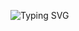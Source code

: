 

![Typing SVG](https://readme-typing-svg.demolab.com?size=24&duration=3000&pause=1000&color=00C2FF&width=500&lines=Hello,+My+name+is+Nick.;Loading...;Loading...;Loading...;Loading...;Loading...;Loading...;Loading...;Loading...;Loading...)

